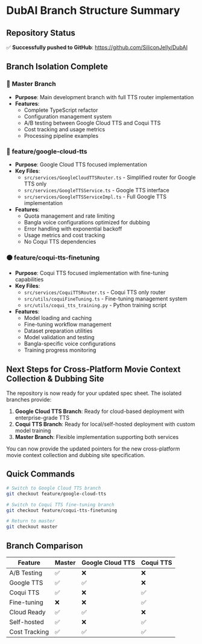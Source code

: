 # DubAI Branch Structure Summary

## Repository Status
✅ **Successfully pushed to GitHub**: https://github.com/SiliconJelly/DubAI

## Branch Isolation Complete

### 🌟 **Master Branch**
- **Purpose**: Main development branch with full TTS router implementation
- **Features**: 
  - Complete TypeScript refactor
  - Configuration management system
  - A/B testing between Google Cloud TTS and Coqui TTS
  - Cost tracking and usage metrics
  - Processing pipeline examples

### 🔵 **feature/google-cloud-tts**
- **Purpose**: Google Cloud TTS focused implementation
- **Key Files**:
  - `src/services/GoogleCloudTTSRouter.ts` - Simplified router for Google TTS only
  - `src/services/GoogleTTSService.ts` - Google TTS interface
  - `src/services/GoogleTTSServiceImpl.ts` - Full Google TTS implementation
- **Features**:
  - Quota management and rate limiting
  - Bangla voice configurations optimized for dubbing
  - Error handling with exponential backoff
  - Usage metrics and cost tracking
  - No Coqui TTS dependencies

### 🟠 **feature/coqui-tts-finetuning**
- **Purpose**: Coqui TTS focused implementation with fine-tuning capabilities
- **Key Files**:
  - `src/services/CoquiTTSRouter.ts` - Coqui TTS only router
  - `src/utils/coquiFineTuning.ts` - Fine-tuning management system
  - `src/utils/coqui_tts_training.py` - Python training script
- **Features**:
  - Model loading and caching
  - Fine-tuning workflow management
  - Dataset preparation utilities
  - Model validation and testing
  - Bangla-specific voice configurations
  - Training progress monitoring

## Next Steps for Cross-Platform Movie Context Collection & Dubbing Site

The repository is now ready for your updated spec sheet. The isolated branches provide:

1. **Google Cloud TTS Branch**: Ready for cloud-based deployment with enterprise-grade TTS
2. **Coqui TTS Branch**: Ready for local/self-hosted deployment with custom model training
3. **Master Branch**: Flexible implementation supporting both services

You can now provide the updated pointers for the new cross-platform movie context collection and dubbing site specification.

## Quick Commands

```bash
# Switch to Google Cloud TTS branch
git checkout feature/google-cloud-tts

# Switch to Coqui TTS fine-tuning branch  
git checkout feature/coqui-tts-finetuning

# Return to master
git checkout master
```

## Branch Comparison

| Feature | Master | Google Cloud TTS | Coqui TTS |
|---------|--------|------------------|-----------|
| A/B Testing | ✅ | ❌ | ❌ |
| Google TTS | ✅ | ✅ | ❌ |
| Coqui TTS | ✅ | ❌ | ✅ |
| Fine-tuning | ❌ | ❌ | ✅ |
| Cloud Ready | ✅ | ✅ | ❌ |
| Self-hosted | ✅ | ❌ | ✅ |
| Cost Tracking | ✅ | ✅ | ✅ |